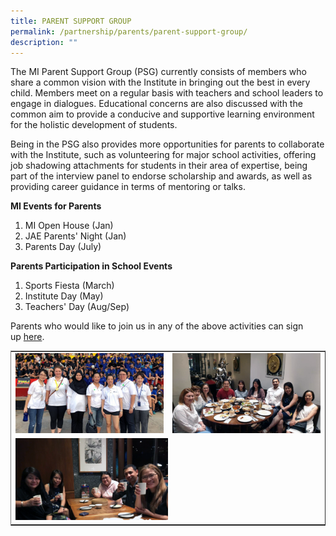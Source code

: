 ```yaml
---
title: PARENT SUPPORT GROUP
permalink: /partnership/parents/parent-support-group/
description: ""
---
```

<p>The MI Parent Support Group (PSG) currently consists of members who share a common vision with the Institute in bringing out the best in every child. Members meet on a regular basis with teachers and school leaders to engage in dialogues. Educational concerns are also discussed with the common aim to provide a conducive and supportive learning environment for the holistic development of students.</p>
<p>Being in the PSG also provides more opportunities for parents to collaborate with the Institute, such as volunteering for major school activities, offering job shadowing attachments for students in their area of expertise, being part of the interview panel to endorse scholarship and awards, as well as providing career guidance in terms of mentoring or talks.</p>
<p><strong>MI Events for Parents</strong></p>
<ol>
<li>MI Open House (Jan)</li>
<li>JAE Parents' Night (Jan)</li>
<li>Parents Day (July)</li>
</ol>
<p><strong>Parents Participation in School Events</strong></p>
<ol>
<li>Sports Fiesta (March)</li>
<li>Institute Day (May)</li>
<li>Teachers' Day (Aug/Sep)</li>
</ol>
<p>Parents who would like to join us in any of the above activities can sign up&nbsp;<a href="https://docs.google.com/a/moe.edu.sg/forms/d/e/1FAIpQLScXXO0EOnIpeCfqmRssUkwllVpO4oHANSKyFmc2QKQzsyvBQw/viewform" target="_blank" rel="noopener">here</a>.</p>
<table style="border-collapse: collapse; width: 100%;" border="1">
<tbody>
<tr>
<td style="width: 50%; border:0px;"><img src="/images/psg1new.png"></td>
<td style="width: 50%; border:0px;"><img src="/images/psg2new.png"></td>
</tr>
<tr>
<td style="width: 50%; border:0px;" colspan="2"><img style="width:50%" src="/images/psg3new.png"></td>
</tr>
</tbody>
</table>